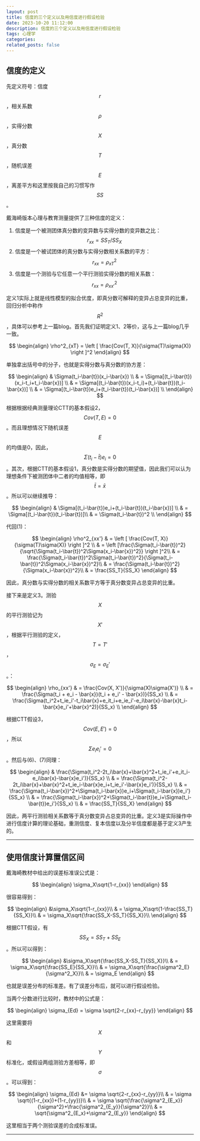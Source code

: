 ```yaml
---
layout: post
title: 信度的三个定义以及用信度进行假设检验
date: 2023-10-20 11:12:00
description: 信度的三个定义以及用信度进行假设检验
tags: 心理学
categories:  
related_posts: false
---
```


## 信度的定义

先定义符号：信度 $$r$$，相关系数 $$\rho$$，实得分数 $$X$$，真分数 $$T$$，随机误差$$E$$，离差平方和这里按我自己的习惯写作 $$SS$$。

戴海崎版本心理与教育测量提供了三种信度的定义：

1. 信度是一个被测团体真分数的变异数与实得分数的变异数之比： $$r_{xx} = SS_T/SS_X$$
2. 信度是一个被试团体的真分数与实得分数相关系数的平方： $$r_{xx} = \rho^2_{xT}$$
3. 信度是一个测验与它任意一个平行测验实得分数的相关系数： $$r_{xx} = \rho^2_{xx'}$$

定义1实际上就是线性模型的拟合优度，即真分数可解释的变异占总变异的比重，回归分析中称作 $$R^2$$，具体可以参考上一篇blog。首先我们证明定义1、2等价，这与上一篇blog几乎一致。

$$
\begin{align}
\rho^2_{xT} = \left [ \frac{Cov(T, X)}{\sigma(T)\sigma(X)} \right ]^2
\end{align}
$$

单独拿出括号中的分子，也就是实得分数与真分数的协方差：

$$
\begin{align}
& \Sigma(t_i-\bar{t})(x_i-\bar{x}) \\
& = \Sigma[(t_i-\bar{t})(x_i-t_i+t_i-\bar{x})] \\
& = \Sigma[(t_i-\bar{t})(x_i-t_i)+(t_i-\bar{t})(t_i-\bar{x})] \\
& = \Sigma[(t_i-\bar{t})e_i+(t_i-\bar{t})(t_i-\bar{x})] \\
\end{align}
$$

根据根据经典测量理论CTT的基本假设2， $$Cov(T, E)=0$$。而且理想情况下随机误差 $$E$$ 的均值是0，因此， $$\Sigma(t_i-\bar{t})e_i=0$$。其次，根据CTT的基本假设1，真分数是实得分数的期望值，因此我们可以认为理想条件下被测团体中二者的均值相等，即 $$\bar{t} = \bar{x}$$。所以可以继续推导：

$$
\begin{align}
& \Sigma[(t_i-\bar{t})e_i+(t_i-\bar{t})(t_i-\bar{x})] \\
& = \Sigma[(t_i-\bar{t})(t_i-\bar{t})]\\
& = \Sigma(t_i-\bar{t})^2 \\
\end{align}
$$

代回(1)：

$$
\begin{align}
\rho^2_{xx'} & = \left [ \frac{Cov(T, X)}{\sigma(T)\sigma(X)} \right ]^2 \\
& = \left [\frac{\Sigma(t_i-\bar{t})^2}{\sqrt{\Sigma(t_i-\bar{t})^2\Sigma(x_i-\bar{x})^2}} \right ]^2\\
& = \frac{\Sigma(t_i-\bar{t})^2\Sigma(t_i-\bar{t})^2}{\Sigma(t_i-\bar{t})^2\Sigma(x_i-\bar{x})^2}\\
& = \frac{\Sigma(t_i-\bar{t})^2}{\Sigma(x_i-\bar{x})^2}\\
& = \frac{SS_T}{SS_X}
\end{align}
$$

因此，真分数与实得分数的相关系数平方等于真分数变异占总变异的比重。

接下来是定义3。测验 $$X$$ 的平行测验记为 $$X'$$，根据平行测验的定义， $$T=T'$$， $$\sigma_E=\sigma_E'$$。：

$$
\begin{align}
\rho_{xx'} & = \frac{Cov(X, X')}{\sigma(X)\sigma(X')} \\
& =  \frac{\Sigma(t_i + e_i - \bar{x})(t_i + e_i' - \bar{x})}{SS_x} \\
& =  \frac{\Sigma(t_i^2+t_ie_i'-t_i\bar{x}+e_it_i+e_ie_i'-e_i\bar{x}-\bar{x}t_i-\bar{x}e_i'+\bar{x}^2)}{SS_x} \\
\end{align}
$$

根据CTT假设3， $$Cov(E, E')=0$$，所以 $$\Sigma e_ie_i'=0$$。然后与(6)、(7)同理：

$$
\begin{align}
& \frac{\Sigma(t_i^2-2t_i\bar{x}+\bar{x}^2+t_ie_i'+e_it_i-e_i\bar{x}-\bar{x}e_i')}{SS_x} \\
& =  \frac{\Sigma(t_i^2-2t_i\bar{x}+\bar{x}^2+t_ie_i-\bar{x}e_i+t_ie_i'-\bar{x}e_i')}{SS_x} \\
& =  \frac{\Sigma(t_i-\bar{x})^2+\Sigma(t_i-\bar{x})e_i+\Sigma(t_i-\bar{x})e_i'}{SS_x} \\
& =  \frac{\Sigma(t_i-\bar{x})^2+\Sigma(t_i-\bar{t})e_i+\Sigma(t_i-\bar{t})e_i'}{SS_x} \\
& =  \frac{SS_T}{SS_X}
\end{align}
$$

因此，两平行测验相关系数等于真分数变异占总变异的比重。定义3是实际操作中进行信度计算的理论基础，重测信度、复本信度以及分半信度都是基于定义3产生的。

***

## 使用信度计算置信区间

戴海崎教材中给出的误差标准误公式是：

$$
\begin{align}
\sigma_X\sqrt{1-r_{xx}}
\end{align}
$$

很容易得到：

$$
\begin{align}
&\sigma_X\sqrt{1-r_{xx}}\\
& = \sigma_X\sqrt{1-\frac{SS_T}{SS_X}}\\
& = \sigma_X\sqrt{\frac{SS_X-SS_T}{SS_X}}\\
\end{align}
$$

根据CTT假设，有 $$SS_X = SS_T + SS_E$$。所以可以得到：

$$
\begin{align}
&\sigma_X\sqrt{\frac{SS_X-SS_T}{SS_X}}\\
& = \sigma_X\sqrt{\frac{SS_E}{SS_X}}\\
& = \sigma_X\sqrt{\frac{\sigma^2_E}{\sigma^2_X}}\\
& = \sigma_E
\end{align}
$$

也就是误差分布的标准差。有了误差分布后，就可以进行假设检验。

当两个分数进行比较时，教材中的公式是：

$$
\begin{align}
\sigma_{Ed} = \sigma \sqrt{2-r_{xx}-r_{yy}}
\end{align}
$$

这里需要将 $$X$$ 和 $$Y$$ 标准化，或假设两组测验方差相等，即 $$\sigma$$。可以得到：

$$
\begin{align}
\sigma_{Ed} &= \sigma \sqrt{2-r_{xx}-r_{yy}}\\
& = \sigma \sqrt{(1-r_{xx})+(1-r_{yy})}\\
& = \sigma \sqrt{\frac{\sigma^2_{E_x}}{\sigma^2}+\frac{\sigma^2_{E_y}}{\sigma^2}}\\
& = \sqrt{\sigma^2_{E_x}+\sigma^2_{E_y}}
\end{align}
$$

这里相当于两个测验误差的合成标准误。

***



